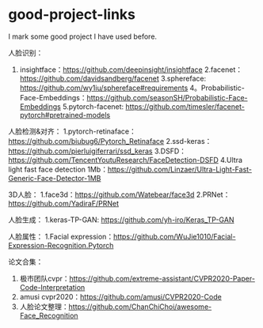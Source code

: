 # good-project-links
I mark some good project I have used before.

人脸识别：
1. insightface：https://github.com/deepinsight/insightface
2.facenet：https://github.com/davidsandberg/facenet
3.sphereface: https://github.com/wy1iu/sphereface#requirements
4。Probabilistic-Face-Embeddings：https://github.com/seasonSH/Probabilistic-Face-Embeddings
5.pytorch-facenet: https://github.com/timesler/facenet-pytorch#pretrained-models

人脸检测&对齐：
1.pytorch-retinaface：https://github.com/biubug6/Pytorch_Retinaface
2.ssd-keras：https://github.com/pierluigiferrari/ssd_keras
3.DSFD：https://github.com/TencentYoutuResearch/FaceDetection-DSFD
4.Ultra light fast face detection 1Mb：https://github.com/Linzaer/Ultra-Light-Fast-Generic-Face-Detector-1MB

3D人脸：
1.face3d：https://github.com/Watebear/face3d
2.PRNet：https://github.com/YadiraF/PRNet

人脸生成：
1.keras-TP-GAN: https://github.com/yh-iro/Keras_TP-GAN

人脸属性：
1.Facial expression：https://github.com/WuJie1010/Facial-Expression-Recognition.Pytorch


论文合集：
1.  极市团队cvpr：https://github.com/extreme-assistant/CVPR2020-Paper-Code-Interpretation
2. amusi cvpr2020：https://github.com/amusi/CVPR2020-Code
3. 人脸论文整理：https://github.com/ChanChiChoi/awesome-Face_Recognition
